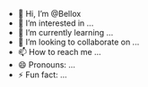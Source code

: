 - 👋 Hi, I’m @Bellox
- 👀 I’m interested in ...
- 🌱 I’m currently learning ...
- 💞️ I’m looking to collaborate on ...
- 📫 How to reach me ...
- 😄 Pronouns: ...
- ⚡ Fun fact: ...

<!---
BelloxO/BelloxO is a ✨ special ✨ repository because its `README.md` (this file) appears on your GitHub profile.
You can click the Preview link to take a look at your changes.
--->
